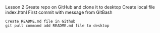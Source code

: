Lesson 2
	Greate repo on GitHub and clone it to desktop
	Create local file index.html
	First commit with message from GitBash
	
	Create README.md file in Github
	git pull command add README.md file to desktop